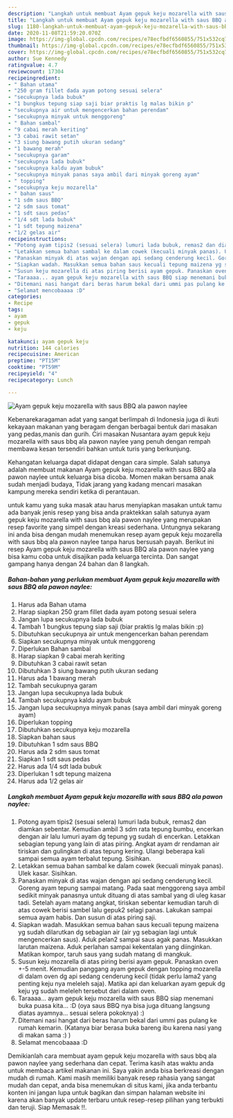 ```yaml
---
description: "Langkah untuk membuat Ayam gepuk keju mozarella with saus BBQ ala pawon naylee minggu ini"
title: "Langkah untuk membuat Ayam gepuk keju mozarella with saus BBQ ala pawon naylee minggu ini"
slug: 1180-langkah-untuk-membuat-ayam-gepuk-keju-mozarella-with-saus-bbq-ala-pawon-naylee-minggu-ini
date: 2020-11-08T21:59:20.070Z
image: https://img-global.cpcdn.com/recipes/e78ecfbdf6560855/751x532cq70/ayam-gepuk-keju-mozarella-with-saus-bbq-ala-pawon-naylee-foto-resep-utama.jpg
thumbnail: https://img-global.cpcdn.com/recipes/e78ecfbdf6560855/751x532cq70/ayam-gepuk-keju-mozarella-with-saus-bbq-ala-pawon-naylee-foto-resep-utama.jpg
cover: https://img-global.cpcdn.com/recipes/e78ecfbdf6560855/751x532cq70/ayam-gepuk-keju-mozarella-with-saus-bbq-ala-pawon-naylee-foto-resep-utama.jpg
author: Sue Kennedy
ratingvalue: 4.7
reviewcount: 17304
recipeingredient:
- " Bahan utama"
- "250 gram fillet dada ayam potong sesuai selera"
- "secukupnya lada bubuk"
- "1 bungkus tepung siap saji biar praktis lg malas bikin p"
- "secukupnya air untuk mengencerkan bahan perendam"
- "secukupnya minyak untuk menggoreng"
- " Bahan sambal"
- "9 cabai merah keriting"
- "3 cabai rawit setan"
- "3 siung bawang putih ukuran sedang"
- "1 bawang merah"
- "secukupnya garam"
- "secukupnya lada bubuk"
- "secukupnya kaldu ayam bubuk"
- "secukupnya minyak panas saya ambil dari minyak goreng ayam"
- " topping"
- "secukupnya keju mozarella"
- " bahan saus"
- "1 sdm saus BBQ"
- "2 sdm saus tomat"
- "1 sdt saus pedas"
- "1/4 sdt lada bubuk"
- "1 sdt tepung maizena"
- "1/2 gelas air"
recipeinstructions:
- "Potong ayam tipis2 (sesuai selera) lumuri lada bubuk, remas2 dan diamkan sebentar. Kemudian ambil 3 sdm rata tepung bumbu, encerkan dengan air lalu lumuri ayam dg tepung yg sudah di encerkan. Letakkan sebagian tepung yang lain di atas piring. Angkat ayam dr rendaman air tiriskan dan gulingkan di atas tepung kering. Ulangi beberapa kali sampai semua ayam terbalut tepung. Sisihkan."
- "Letakkan semua bahan sambal ke dalam cowek (kecuali minyak panas). Ulek kasar. Sisihkan."
- "Panaskan minyak di atas wajan dengan api sedang cenderung kecil. Goreng ayam tepung sampai matang. Pada saat menggoreng saya ambil sedikit minyak panasnya untuk dituang di atas sambal yang di uleg kasar tadi. Setelah ayam matang angkat, tiriskan sebentar kemudian taruh di atas cowek berisi sambel lalu gepuk2 selagi panas. Lakukan sampai semua ayam habis. Dan susun di atas piring saji."
- "Siapkan wadah. Masukkan semua bahan saus kecuali tepung maizena yg sudah dilarutkan dg sebagian air (air yg sebagian lagi untuk mengencerkan saus). Aduk pelan2 sampai saus agak panas. Masukkan larutan maizena. Aduk perlahan sampai kekentalan yang diinginkan. Matikan kompor, taruh saus yang sudah matang di mangkuk."
- "Susun keju mozarella di atas piring berisi ayam gepuk. Panaskan oven +-5 menit. Kemudian panggang ayam gepuk dengan topping mozarella di dalam oven dg api sedang cenderung kecil (tidak perlu lama2 yang penting keju nya meleleh saja). Matika api dan keluarkan ayam gepuk dg keju yg sudah meleleh tersebut dari dalam oven."
- "Taraaaa... ayam gepuk keju mozarella with saus BBQ siap menemani buka puasa kita... :D (oya saus BBQ nya bisa juga dituang langsung diatas ayamnya... sesuai selera pokoknya) :)"
- "Ditemani nasi hangat dari beras harum bekal dari ummi pas pulang ke rumah kemarin. (Katanya biar berasa buka bareng ibu karena nasi yang di makan sama :) )"
- "Selamat mencobaaaa :D"
categories:
- Recipe
tags:
- ayam
- gepuk
- keju

katakunci: ayam gepuk keju 
nutrition: 144 calories
recipecuisine: American
preptime: "PT15M"
cooktime: "PT59M"
recipeyield: "4"
recipecategory: Lunch

---
```



![Ayam gepuk keju mozarella with saus BBQ ala pawon naylee](https://img-global.cpcdn.com/recipes/e78ecfbdf6560855/751x532cq70/ayam-gepuk-keju-mozarella-with-saus-bbq-ala-pawon-naylee-foto-resep-utama.jpg)

Kebenarekaragaman adat yang sangat berlimpah di Indonesia juga di ikuti kekayaan makanan yang beragam dengan berbagai bentuk dari masakan yang pedas,manis dan gurih. Ciri masakan Nusantara ayam gepuk keju mozarella with saus bbq ala pawon naylee yang penuh dengan rempah membawa kesan tersendiri bahkan untuk turis yang berkunjung.


Kehangatan keluarga dapat didapat dengan cara simple. Salah satunya adalah membuat makanan Ayam gepuk keju mozarella with saus BBQ ala pawon naylee untuk keluarga bisa dicoba. Momen makan bersama anak sudah menjadi budaya, Tidak jarang yang kadang mencari masakan kampung mereka sendiri ketika di perantauan.



untuk kamu yang suka masak atau harus menyiapkan masakan untuk tamu ada banyak jenis resep yang bisa anda praktekkan salah satunya ayam gepuk keju mozarella with saus bbq ala pawon naylee yang merupakan resep favorite yang simpel dengan kreasi sederhana. Untungnya sekarang ini anda bisa dengan mudah menemukan resep ayam gepuk keju mozarella with saus bbq ala pawon naylee tanpa harus bersusah payah.
Berikut ini resep Ayam gepuk keju mozarella with saus BBQ ala pawon naylee yang bisa kamu coba untuk disajikan pada keluarga tercinta. Dan sangat gampang hanya dengan 24 bahan dan 8 langkah.


<!--inarticleads1-->

##### Bahan-bahan yang perlukan membuat Ayam gepuk keju mozarella with saus BBQ ala pawon naylee:

1. Harus ada  Bahan utama
1. Harap siapkan 250 gram fillet dada ayam potong sesuai selera
1. Jangan lupa secukupnya lada bubuk
1. Tambah 1 bungkus tepung siap saji (biar praktis lg malas bikin :p)
1. Dibutuhkan secukupnya air untuk mengencerkan bahan perendam
1. Siapkan secukupnya minyak untuk menggoreng
1. Diperlukan  Bahan sambal
1. Harap siapkan 9 cabai merah keriting
1. Dibutuhkan 3 cabai rawit setan
1. Dibutuhkan 3 siung bawang putih ukuran sedang
1. Harus ada 1 bawang merah
1. Tambah secukupnya garam
1. Jangan lupa secukupnya lada bubuk
1. Tambah secukupnya kaldu ayam bubuk
1. Jangan lupa secukupnya minyak panas (saya ambil dari minyak goreng ayam)
1. Diperlukan  topping
1. Dibutuhkan secukupnya keju mozarella
1. Siapkan  bahan saus
1. Dibutuhkan 1 sdm saus BBQ
1. Harus ada 2 sdm saus tomat
1. Siapkan 1 sdt saus pedas
1. Harus ada 1/4 sdt lada bubuk
1. Diperlukan 1 sdt tepung maizena
1. Harus ada 1/2 gelas air




<!--inarticleads2-->

##### Langkah membuat  Ayam gepuk keju mozarella with saus BBQ ala pawon naylee:

1. Potong ayam tipis2 (sesuai selera) lumuri lada bubuk, remas2 dan diamkan sebentar. Kemudian ambil 3 sdm rata tepung bumbu, encerkan dengan air lalu lumuri ayam dg tepung yg sudah di encerkan. Letakkan sebagian tepung yang lain di atas piring. Angkat ayam dr rendaman air tiriskan dan gulingkan di atas tepung kering. Ulangi beberapa kali sampai semua ayam terbalut tepung. Sisihkan.
1. Letakkan semua bahan sambal ke dalam cowek (kecuali minyak panas). Ulek kasar. Sisihkan.
1. Panaskan minyak di atas wajan dengan api sedang cenderung kecil. Goreng ayam tepung sampai matang. Pada saat menggoreng saya ambil sedikit minyak panasnya untuk dituang di atas sambal yang di uleg kasar tadi. Setelah ayam matang angkat, tiriskan sebentar kemudian taruh di atas cowek berisi sambel lalu gepuk2 selagi panas. Lakukan sampai semua ayam habis. Dan susun di atas piring saji.
1. Siapkan wadah. Masukkan semua bahan saus kecuali tepung maizena yg sudah dilarutkan dg sebagian air (air yg sebagian lagi untuk mengencerkan saus). Aduk pelan2 sampai saus agak panas. Masukkan larutan maizena. Aduk perlahan sampai kekentalan yang diinginkan. Matikan kompor, taruh saus yang sudah matang di mangkuk.
1. Susun keju mozarella di atas piring berisi ayam gepuk. Panaskan oven +-5 menit. Kemudian panggang ayam gepuk dengan topping mozarella di dalam oven dg api sedang cenderung kecil (tidak perlu lama2 yang penting keju nya meleleh saja). Matika api dan keluarkan ayam gepuk dg keju yg sudah meleleh tersebut dari dalam oven.
1. Taraaaa... ayam gepuk keju mozarella with saus BBQ siap menemani buka puasa kita... :D (oya saus BBQ nya bisa juga dituang langsung diatas ayamnya... sesuai selera pokoknya) :)
1. Ditemani nasi hangat dari beras harum bekal dari ummi pas pulang ke rumah kemarin. (Katanya biar berasa buka bareng ibu karena nasi yang di makan sama :) )
1. Selamat mencobaaaa :D




Demikianlah cara membuat ayam gepuk keju mozarella with saus bbq ala pawon naylee yang sederhana dan cepat. Terima kasih atas waktu anda untuk membaca artikel makanan ini. Saya yakin anda bisa berkreasi dengan mudah di rumah. Kami masih memiliki banyak resep rahasia yang sangat mudah dan cepat, anda bisa menemukan di situs kami, jika anda terbantu konten ini jangan lupa untuk bagikan dan simpan halaman website ini karena akan banyak update terbaru untuk resep-resep pilihan yang terbukti dan teruji. Siap Memasak !!. 

